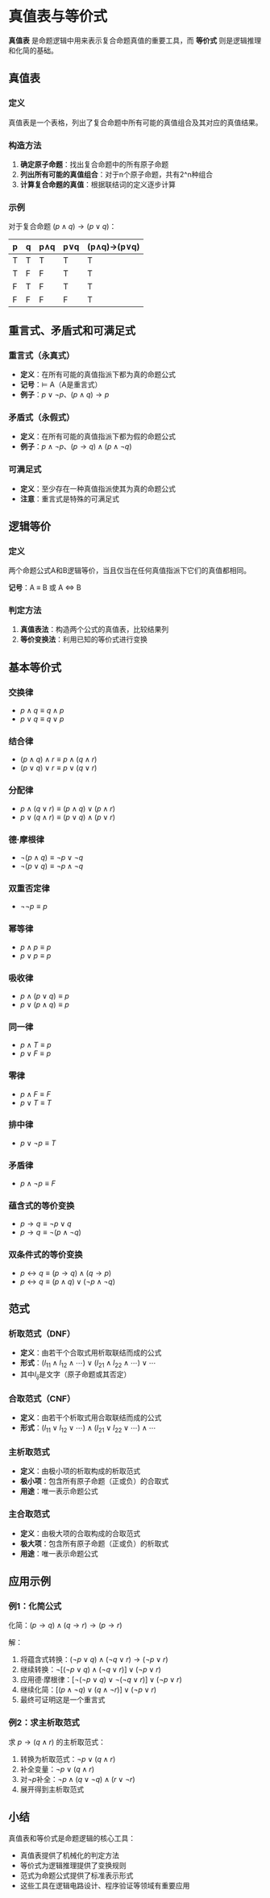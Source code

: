 # 真值表与等价式

**真值表** 是命题逻辑中用来表示复合命题真值的重要工具，而 **等价式** 则是逻辑推理和化简的基础。

## 真值表

### 定义
真值表是一个表格，列出了复合命题中所有可能的真值组合及其对应的真值结果。

### 构造方法
1. **确定原子命题**：找出复合命题中的所有原子命题
2. **列出所有可能的真值组合**：对于n个原子命题，共有2^n种组合
3. **计算复合命题的真值**：根据联结词的定义逐步计算

### 示例
对于复合命题 $(p \land q) \to (p \lor q)$：

| p | q | p∧q | p∨q | (p∧q)→(p∨q) |
|---|---|-----|-----|-------------|
| T | T |  T  |  T  |      T      |
| T | F |  F  |  T  |      T      |
| F | T |  F  |  T  |      T      |
| F | F |  F  |  F  |      T      |

## 重言式、矛盾式和可满足式

### 重言式（永真式）
- **定义**：在所有可能的真值指派下都为真的命题公式
- **记号**：⊨ A（A是重言式）
- **例子**：$p \lor \neg p$、$(p \land q) \to p$

### 矛盾式（永假式）
- **定义**：在所有可能的真值指派下都为假的命题公式
- **例子**：$p \land \neg p$、$(p \to q) \land (p \land \neg q)$

### 可满足式
- **定义**：至少存在一种真值指派使其为真的命题公式
- **注意**：重言式是特殊的可满足式

## 逻辑等价

### 定义
两个命题公式A和B逻辑等价，当且仅当在任何真值指派下它们的真值都相同。

**记号**：A ≡ B 或 A ⇔ B

### 判定方法
1. **真值表法**：构造两个公式的真值表，比较结果列
2. **等价变换法**：利用已知的等价式进行变换

## 基本等价式

### 交换律
- $p \land q ≡ q \land p$
- $p \lor q ≡ q \lor p$

### 结合律
- $(p \land q) \land r ≡ p \land (q \land r)$
- $(p \lor q) \lor r ≡ p \lor (q \lor r)$

### 分配律
- $p \land (q \lor r) ≡ (p \land q) \lor (p \land r)$
- $p \lor (q \land r) ≡ (p \lor q) \land (p \lor r)$

### 德·摩根律
- $\neg(p \land q) ≡ \neg p \lor \neg q$
- $\neg(p \lor q) ≡ \neg p \land \neg q$

### 双重否定律
- $\neg\neg p ≡ p$

### 幂等律
- $p \land p ≡ p$
- $p \lor p ≡ p$

### 吸收律
- $p \land (p \lor q) ≡ p$
- $p \lor (p \land q) ≡ p$

### 同一律
- $p \land T ≡ p$
- $p \lor F ≡ p$

### 零律
- $p \land F ≡ F$
- $p \lor T ≡ T$

### 排中律
- $p \lor \neg p ≡ T$

### 矛盾律
- $p \land \neg p ≡ F$

### 蕴含式的等价变换
- $p \to q ≡ \neg p \lor q$
- $p \to q ≡ \neg(p \land \neg q)$

### 双条件式的等价变换
- $p \leftrightarrow q ≡ (p \to q) \land (q \to p)$
- $p \leftrightarrow q ≡ (p \land q) \lor (\neg p \land \neg q)$

## 范式

### 析取范式（DNF）
- **定义**：由若干个合取式用析取联结而成的公式
- **形式**：$(l_{11} \land l_{12} \land \cdots) \lor (l_{21} \land l_{22} \land \cdots) \lor \cdots$
- 其中$l_{ij}$是文字（原子命题或其否定）

### 合取范式（CNF）
- **定义**：由若干个析取式用合取联结而成的公式
- **形式**：$(l_{11} \lor l_{12} \lor \cdots) \land (l_{21} \lor l_{22} \lor \cdots) \land \cdots$

### 主析取范式
- **定义**：由极小项的析取构成的析取范式
- **极小项**：包含所有原子命题（正或负）的合取式
- **用途**：唯一表示命题公式

### 主合取范式
- **定义**：由极大项的合取构成的合取范式
- **极大项**：包含所有原子命题（正或负）的析取式
- **用途**：唯一表示命题公式

## 应用示例

### 例1：化简公式
化简：$(p \to q) \land (q \to r) \to (p \to r)$

解：
1. 将蕴含式转换：$(\neg p \lor q) \land (\neg q \lor r) \to (\neg p \lor r)$
2. 继续转换：$\neg[(\neg p \lor q) \land (\neg q \lor r)] \lor (\neg p \lor r)$
3. 应用德·摩根律：$[\neg(\neg p \lor q) \lor \neg(\neg q \lor r)] \lor (\neg p \lor r)$
4. 继续化简：$[(p \land \neg q) \lor (q \land \neg r)] \lor (\neg p \lor r)$
5. 最终可证明这是一个重言式

### 例2：求主析取范式
求 $p \to (q \land r)$ 的主析取范式：

1. 转换为析取范式：$\neg p \lor (q \land r)$
2. 补全变量：$\neg p \lor (q \land r)$
3. 对$\neg p$补全：$\neg p \land (q \lor \neg q) \land (r \lor \neg r)$
4. 展开得到主析取范式

## 小结

真值表和等价式是命题逻辑的核心工具：
- 真值表提供了机械化的判定方法
- 等价式为逻辑推理提供了变换规则
- 范式为命题公式提供了标准表示形式
- 这些工具在逻辑电路设计、程序验证等领域有重要应用